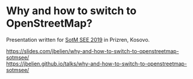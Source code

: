 # Why and how to switch to OpenStreetMap?

Presentation written for [SotM SEE 2019](https://sotmsee.org/) in Prizren, Kosovo.

<https://slides.com/jbelien/why-and-how-to-switch-to-openstreetmap-sotmsee/>  
<https://jbelien.github.io/talks/why-and-how-to-switch-to-openstreetmap-sotmsee/>
